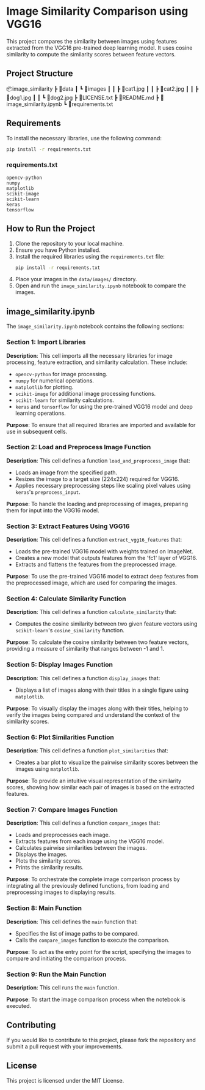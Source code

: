 # Image Similarity Comparison using VGG16

This project compares the similarity between images using features extracted from the VGG16 pre-trained deep learning model. It uses cosine similarity to compute the similarity scores between feature vectors.

## Project Structure

📦image_similarity
 ┣ 📂data
 ┃ ┗ 📂images
 ┃ ┃ ┣ 📜cat1.jpg
 ┃ ┃ ┣ 📜cat2.jpg
 ┃ ┃ ┣ 📜dog1.jpg
 ┃ ┃ ┗ 📜dog2.jpg
 ┣ 📜LICENSE.txt
 ┣ 📜README.md
 ┣ 📜image_similarity.ipynb
 ┗ 📜requirements.txt

## Requirements

To install the necessary libraries, use the following command:

```bash
pip install -r requirements.txt
```

### requirements.txt

```plaintext
opencv-python
numpy
matplotlib
scikit-image
scikit-learn
keras
tensorflow
```

## How to Run the Project

1. Clone the repository to your local machine.
2. Ensure you have Python installed.
3. Install the required libraries using the `requirements.txt` file:
    ```bash
    pip install -r requirements.txt
    ```
4. Place your images in the `data/images/` directory.
5. Open and run the `image_similarity.ipynb` notebook to compare the images.

## image_similarity.ipynb

The `image_similarity.ipynb` notebook contains the following sections:

### Section 1: Import Libraries

**Description**: This cell imports all the necessary libraries for image processing, feature extraction, and similarity calculation. These include:
- `opencv-python` for image processing.
- `numpy` for numerical operations.
- `matplotlib` for plotting.
- `scikit-image` for additional image processing functions.
- `scikit-learn` for similarity calculations.
- `keras` and `tensorflow` for using the pre-trained VGG16 model and deep learning operations.

**Purpose**: To ensure that all required libraries are imported and available for use in subsequent cells.

### Section 2: Load and Preprocess Image Function

**Description**: This cell defines a function `load_and_preprocess_image` that:
- Loads an image from the specified path.
- Resizes the image to a target size (224x224) required for VGG16.
- Applies necessary preprocessing steps like scaling pixel values using `keras`'s `preprocess_input`.

**Purpose**: To handle the loading and preprocessing of images, preparing them for input into the VGG16 model.

### Section 3: Extract Features Using VGG16

**Description**: This cell defines a function `extract_vgg16_features` that:
- Loads the pre-trained VGG16 model with weights trained on ImageNet.
- Creates a new model that outputs features from the 'fc1' layer of VGG16.
- Extracts and flattens the features from the preprocessed image.

**Purpose**: To use the pre-trained VGG16 model to extract deep features from the preprocessed image, which are used for comparing the images.

### Section 4: Calculate Similarity Function

**Description**: This cell defines a function `calculate_similarity` that:
- Computes the cosine similarity between two given feature vectors using `scikit-learn`'s `cosine_similarity` function.

**Purpose**: To calculate the cosine similarity between two feature vectors, providing a measure of similarity that ranges between -1 and 1.

### Section 5: Display Images Function

**Description**: This cell defines a function `display_images` that:
- Displays a list of images along with their titles in a single figure using `matplotlib`.

**Purpose**: To visually display the images along with their titles, helping to verify the images being compared and understand the context of the similarity scores.

### Section 6: Plot Similarities Function

**Description**: This cell defines a function `plot_similarities` that:
- Creates a bar plot to visualize the pairwise similarity scores between the images using `matplotlib`.

**Purpose**: To provide an intuitive visual representation of the similarity scores, showing how similar each pair of images is based on the extracted features.

### Section 7: Compare Images Function

**Description**: This cell defines a function `compare_images` that:
- Loads and preprocesses each image.
- Extracts features from each image using the VGG16 model.
- Calculates pairwise similarities between the images.
- Displays the images.
- Plots the similarity scores.
- Prints the similarity results.

**Purpose**: To orchestrate the complete image comparison process by integrating all the previously defined functions, from loading and preprocessing images to displaying results.

### Section 8: Main Function

**Description**: This cell defines the `main` function that:
- Specifies the list of image paths to be compared.
- Calls the `compare_images` function to execute the comparison.

**Purpose**: To act as the entry point for the script, specifying the images to compare and initiating the comparison process.

### Section 9: Run the Main Function

**Description**: This cell runs the `main` function.

**Purpose**: To start the image comparison process when the notebook is executed.

## Contributing

If you would like to contribute to this project, please fork the repository and submit a pull request with your improvements.

## License

This project is licensed under the MIT License.